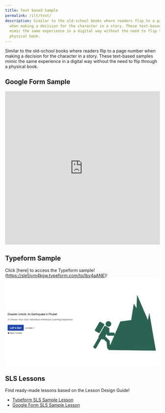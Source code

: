 ```yaml
---
title: Text based Sample
permalink: /ilt/text/
description: Similar to the old-school books where readers flip to a page number
  when making a decision for the character in a story. These text-based samples
  mimic the same experience in a digital way without the need to flip through a
  physical book.
---
```

Similar to the old-school books where readers flip to a page number when making a decision for the character in a story. These text-based samples mimic the same experience in a digital way without the need to flip through a physical book.

## Google Form Sample
<iframe allowfullscreen="true" height="500" width="100%" frameborder="0" src="https://docs.google.com/forms/d/e/1FAIpQLSexHf8yQT9w13i76-TMikYlzIkbTUii3U6VOa3d07d_nPRoZw/viewform"></iframe>

## Typeform Sample
Click [here] to access the Typeform sample!
(https://sle5ivm4kgw.typeform.com/to/lby4aANE)!
![typeform ILT](/images/Screenshot%202022-11-21.png)

## SLS Lessons
Find ready-made lessons based on the Lesson Design Guide! 
* [Typeform SLS Sample Lesson](https://go.gov.sg/cyoatextsls)
* [Google Form SLS Sample Lesson](https://go.gov.sg/cyoagoogleformsls)